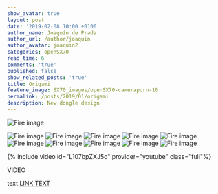 ```yaml
---
show_avatar: true
layout: post
date: '2019-02-08 10:00 +0100'
author_name: Joaquín de Prada
author_url: /author/joaquin
author_avatar: joaquin2
categories: openSX70
read_time: 6
comments: 'true'
published: false
show_related_posts: 'true'
title: Origami
feature_image: SX70_images/openSX70-cameraporn-10
permalink: /posts/2019/01/origami
description: New dongle design
---
```


![Fire image]({{site.url}}/{{site.baseurl}}img/2018/10/2018-10-20-Polastand-1.jpg)

![Fire image]({{site.url}}/{{site.baseurl}}img/2019/02/santi-2.jpg)
![Fire image]({{site.url}}/{{site.baseurl}}img/2019/02/santi-1.jpg)
![Fire image]({{site.url}}/{{site.baseurl}}img/2019/02/santi-0.jpg)
![Fire image]({{site.url}}/{{site.baseurl}}img/2019/02/analogueworks-06.jpg)
![Fire image]({{site.url}}/{{site.baseurl}}img/2019/02/analogueworks-05.jpg)
![Fire image]({{site.url}}/{{site.baseurl}}img/2019/02/img/2019/02/analogueworks-04.jpg)
![Fire image]({{site.url}}/{{site.baseurl}}img/2019/02/img/2019/02/analogueworks-03.jpg)
![Fire image]({{site.url}}/{{site.baseurl}}img/2019/02/img/2019/02/analogueworks-02.jpg)
![Fire image]({{site.url}}/{{site.baseurl}}img/2019/02/img/2019/02/analogueworks-01.jpg)
![Fire image]({{site.url}}/{{site.baseurl}}img/2019/02/img/2019/02/origami-led-location.jpg)


{% include video id="L107bpZXJ5o" provider="youtube" class="full"%}

VIDEO

text [LINK TEXT](http://www.opensx70.com)




